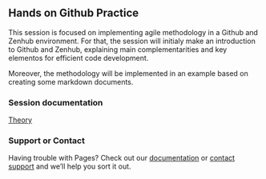## Hands on Github Practice

This session is focused on implementing agile methodology in a Github and Zenhub environment. For that, the session will initialy make an introduction to Github and Zenhub, explaining main complementarities and key elementos for efficient code development. 

Moreover, the methodology will be implemented in an example based on creating some markdown documents. 

### Session documentation

[Theory](Theory/PM_BriefTheory.html)

### Support or Contact

Having trouble with Pages? Check out our [documentation](https://help.github.com/categories/github-pages-basics/) or [contact support](https://github.com/contact) and we’ll help you sort it out.
